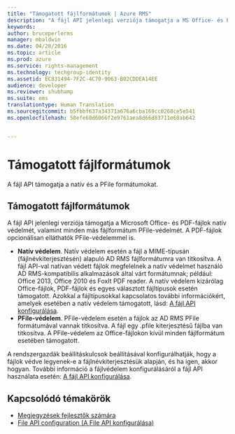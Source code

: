 ```yaml
---
title: "Támogatott fájlformátumok | Azure RMS"
description: "A fájl API jelenlegi verziója támogatja a MS Office- és PDF-fájlok natív védelmét, valamint minden más fájlformátum PFile-védelmét."
keywords: 
author: bruceperlerms
manager: mbaldwin
ms.date: 04/28/2016
ms.topic: article
ms.prod: azure
ms.service: rights-management
ms.technology: techgroup-identity
ms.assetid: EC831494-7F2C-4C70-9063-B02CDDEA14EE
audience: developer
ms.reviewer: shubhamp
ms.suite: ems
translationtype: Human Translation
ms.sourcegitcommit: b5fbbf637a34371a676a6cba169cc0268ce5e541
ms.openlocfilehash: 58efe60d6066f2e9761aea8d66d83711e68ab642


---
```


# Támogatott fájlformátumok

A fájl API támogatja a natív és a PFile formátumokat.

## Támogatott fájlformátumok

A fájl API jelenlegi verziója támogatja a Microsoft Office- és PDF-fájlok natív védelmét, valamint minden más fájlformátum PFile-védelmét. A PDF-fájlok opcionálisan elláthatók PFile-védelemmel is.

-   **Natív védelem**. Natív védelem esetén a fájl a MIME-típusán (fájlnévkiterjesztésén) alapuló AD RMS fájlformátumra van titkosítva. A fájl API-val natívan védett fájlok megfelelnek a natív védelmet használó AD RMS-kompatibilis alkalmazások által várt formátumnak; például: Office 2013, Office 2010 és FoxIt PDF reader. A natív védelem kizárólag Office-fájlok, PDF-fájlok és egyes választott fájltípusok esetén támogatott. Azokkal a fájltípusokkal kapcsolatos további információkért, amelyek esetében a natív védelem támogatott, lásd: [A fájl API konfigurálása](file-api-configuration.md).
-   **PFile-védelem**. PFile-védelem esetén a fájlok az AD RMS PFile formátumával vannak titkosítva. A fájl egy .pfile kiterjesztésű fájlba van titkosítva. A PFile-védelem az Office-fájlokon kívül minden fájlformátum esetében támogatott.

A rendszergazdák beállításkulcsok beállításával konfigurálhatják, hogy a fájlok védve legyenek-e a fájlnévkiterjesztésük alapján, és ha igen, akkor hogyan. További információ a fájlvédelem konfigurálásáról a fájl API használata esetén: [A fájl API konfigurálása](file-api-configuration.md).

## Kapcsolódó témakörök

* [Megjegyzések fejlesztők számára](developer-notes.md)
* [File API configuration (A File API konfigurálása)](file-api-configuration.md)
 

 



<!--HONumber=Jun16_HO4-->


